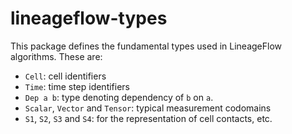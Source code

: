 # lineageflow-types

This package defines the fundamental types used in LineageFlow algorithms.
These are:

- `Cell`: cell identifiers
- `Time`: time step identifiers
- `Dep a b`: type denoting dependency of `b` on `a`.
- `Scalar`, `Vector` and `Tensor`: typical measurement codomains
- `S1`, `S2`, `S3` and `S4`: for the representation of cell contacts, etc.

